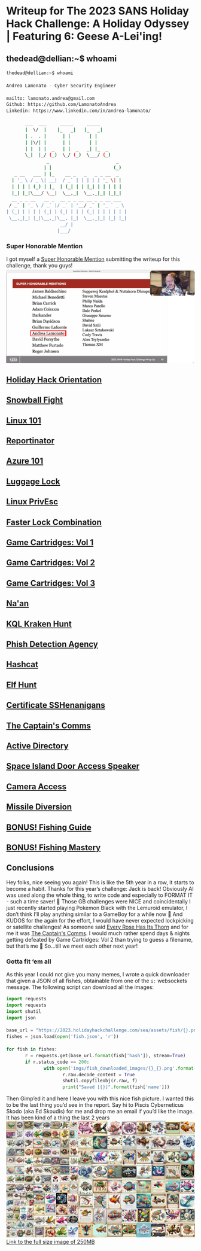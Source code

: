 # Writeup for The 2023 SANS Holiday Hack Challenge: A Holiday Odyssey \| Featuring 6: Geese A-Lei'ing!

## thedead@dellian:~$ whoami
```bash
thedead@dellian:~$ whoami

Andrea Lamonato - Cyber Security Engineer

mailto: lamonato.andrea@gmail.com
Github: https://github.com/LamonatoAndrea
Linkedin: https://www.linkedin.com/in/andrea-lamonato/

       ___  ___     _____     _____     
       |  \/  |    |_   _|   |_   _|         
       | .  . |      | |       | |           
       | |\/| |      | |       | |           
       | |  | |  _   | |  _   _| |_  _       
       \_|  |_/ (_)  \_/ (_)  \___/ (_)      
               _                         _     
              | |                       (_)    
   _ __   ___ | |_    __ _   _   _ _ __  _     
  | '_ \ / _ \| __|  / _` | | | | | '_ \| |    
  | | | | (_) | |_  | (_| | | |_| | | | | |    
  |_| |_|\___/ \__|  \__,_|  \__,_|_| |_|_|    
  __ _ _ __   __ _  __ _ _ __ __ _ _ __ ___  
 / _` | '_ \ / _` |/ _` | '__/ _` | '_ ` _ \ 
| (_| | | | | (_| | (_| | | | (_| | | | | | |
 \__,_|_| |_|\__,_|\__, |_|  \__,_|_| |_| |_|
                    __/ |                    
                   |___/                     
```

### Super Honorable Mention
I got myself a [Super Honorable Mention](https://www.sans.org/mlp/holiday-hack-challenge-2023/winners-and-answers/) submitting the writeup for this challenge, thank you guys!  
![super honorable mention](imgs/superhonorablemention.png)


## [Holiday Hack Orientation](/01%20-%20Holiday%20Hack%20Orientation/README.md)
## [Snowball Fight](/02%20-%20Snowball%20Fight/README.md)
## [Linux 101](/03%20-%20Linux%20101/README.md)
## [Reportinator](/04%20-%20Reportinator/README.md)
## [Azure 101](/05%20-%20Azure%20101/README.md)
## [Luggage Lock](/06%20-%20Luggage%20Lock/README.md)
## [Linux PrivEsc](/07%20-%20Linux%20PrivEsc/README.md)
## [Faster Lock Combination](/08%20-%20Faster%20Lock%20Combination/README.md)
## [Game Cartridges: Vol 1](/09%20-%20Game%20Cartridges%3A%20Vol%201/README.md)
## [Game Cartridges: Vol 2](/10%20-%20Game%20Cartridges%3A%20Vol%202/README.md)
## [Game Cartridges: Vol 3](/11%20-%20Game%20Cartridges%3A%20Vol%203/README.md)
## [Na'an](/12%20-%20Na%27an/README.md)
## [KQL Kraken Hunt](/13%20-%20KQL%20Kraken%20Hunt/README.md)
## [Phish Detection Agency](/14%20-%20Phish%20Detection%20Agency/README.md)
## [Hashcat](/15%20-%20Hashcat/README.md)
## [Elf Hunt](/16%20-%20Elf%20Hunt/README.md)
## [Certificate SSHenanigans](/17%20-%20Certificate%20SSHenanigans/README.md)
## [The Captain's Comms](/18%20-%20The%20Captain%27s%20Comms/README.md)
## [Active Directory](/19%20-%20Active%20Directory/README.md)
## [Space Island Door Access Speaker](/20%20-%20Space%20Island%20Door%20Access%20Speaker/README.md)
## [Camera Access](/21%20-%20Camera%20Access/README.md)
## [Missile Diversion](/22%20-%20Missile%20Diversion/README.md)
## [BONUS! Fishing Guide](/23%20-%20BONUS%21%20Fishing%20Guide/README.md)
## [BONUS! Fishing Mastery](/24%20-%20BONUS%21%20Fishing%20Mastery/README.md)

## Conclusions
Hey folks, nice seeing you again! This is like the 5th year in a row, it starts to become a habit. Thanks for this year’s challenge: Jack is back! Obviously AI was used along the whole thing, to write code and especially to FORMAT IT - such a time saver! 🙂 Those GB challenges were NICE and coincidentally I just recently started playing Pokemon Black with the Lemuroid emulator, I don’t think I’ll play anything similar to a GameBoy for a while now 🙂 And KUDOS for the again for the effort, I would have never expected lockpicking or satellite challenges! As someone said [Every Rose Has Its Thorn](https://www.youtube.com/watch?v=j2r2nDhTzO4) and for me it was [The Captain's Comms](https://github.com/LamonatoAndrea/KringleCon5/tree/master/04%20-%20Recover%20the%20Web%20Ring/04.06%20-%20Glamtariel's%20Fountain). I would much rather spend days & nights getting defeated by Game Cartridges: Vol 2 than trying to guess a filename, but that’s me 🙂 So…till we meet each other next year!

### Gotta fit ‘em all
As this year I could not give you many memes, I wrote a quick downloader that given a JSON of all fishes,
obtainable from one of the `i:` websockets message. The following script can download all the images:
```python
import requests
import requests
import shutil
import json

base_url = "https://2023.holidayhackchallenge.com/sea/assets/fish/{}.png"
fishes = json.load(open('fish.json', 'r'))

for fish in fishes:
       r = requests.get(base_url.format(fish['hash']), stream=True)
       if r.status_code == 200:
              with open('imgs/fish_downloaded_images/{}_{}.png'.format(fish['name'], fish['hash']), 'wb') as f:
                     r.raw.decode_content = True
                     shutil.copyfileobj(r.raw, f)
                     print("Saved [{}]".format(fish['name']))
```
Then Gimp’ed it and here I leave you with this nice fish picture. I wanted this to be the last thing you’d see in the report. Say hi to Piscis Cyberneticus Skodo (aka Ed Skoudis) for me and drop me an email if you’d like the image. It has been kind of a thing the last 2 years
![gotta_catch_em_all](imgs/Montage_1024.png)
[Link to the full size image of 250MB](https://drive.google.com/file/d/1RZGiakjoPnuzsulGtjh1R841MxsP-bGb/view?usp=drive_link)